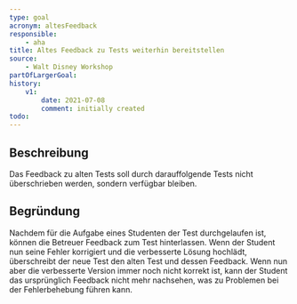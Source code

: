 ```yaml
---
type: goal
acronym: altesFeedback
responsible:
    - aha
title: Altes Feedback zu Tests weiterhin bereitstellen
source:
    - Walt Disney Workshop
partOfLargerGoal: 
history:
    v1:
        date: 2021-07-08
        comment: initially created
todo: 
---
```


## Beschreibung

Das Feedback zu alten Tests soll durch darauffolgende Tests nicht überschrieben werden, sondern verfügbar bleiben.

## Begründung
Nachdem für die Aufgabe eines Studenten der Test durchgelaufen ist, können die Betreuer Feedback zum Test
hinterlassen. Wenn der Student nun seine Fehler korrigiert und die verbesserte Lösung hochlädt, überschreibt der neue
Test den alten Test und dessen Feedback. Wenn nun aber die verbesserte Version immer noch nicht korrekt ist, kann der
Student das ursprünglich Feedback nicht mehr nachsehen, was zu Problemen bei der Fehlerbehebung führen kann.
